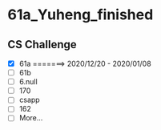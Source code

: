 # 61a_Yuheng_finished

## CS Challenge
- [x] 61a =======> 2020/12/20 - 2020/01/08 
- [ ] 61b
- [ ] 6.null
- [ ] 170
- [ ] csapp
- [ ] 162
- [ ] More...

